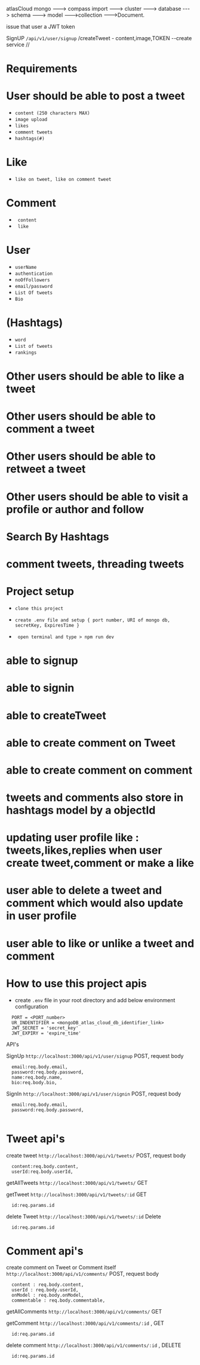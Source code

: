 atlasCloud mongo
 ---> compass import
 ---> cluster
 ---> database
 ---> schema
 ---> model
 --->collection
 --->Document.

  issue that user a JWT token

SignUP `/api/v1/user/signup`
  /createTweet - content,image,TOKEN  --create service
  //

# Requirements

# User should be able to post a tweet
 - `content (250 characters MAX)`
 - `image upload`
 - `likes`
 - `comment tweets`
 - `hashtags(#)`

# Like
 - `like on tweet, like on comment tweet`

# Comment
 - ` content`
 - ` like`
# User 
 - `userName`
 - `authentication`
 - `noOfFollowers`
 - `email/password`
 - `List Of tweets`
 - `Bio`

# (Hashtags)
 - `word`
 - `List of tweets`
 - `rankings`
# Other users should be able to like a tweet
# Other users should be able to comment a tweet
# Other users should be able to retweet a tweet
# Other users should be able to visit a profile or author and follow
# Search By Hashtags
# comment tweets, threading tweets 

# Project setup
- `clone this project`
- `create .env file and setup { port number, URI of mongo db, secretKey, ExpiresTime }`

- ` open terminal and type > npm run dev`

# able to signup
# able to signin
# able to createTweet
# able to create comment on Tweet
# able to create comment on comment
# tweets and comments also store in hashtags model by a objectId
# updating user profile like : tweets,likes,replies when user create tweet,comment or make a like
# user able to delete a tweet and comment which would also update in user profile
# user able to like or unlike a tweet and comment


# How to use this project apis

- create `.env` file in your root directory and add below environment configuration
```
  PORT = <PORT_number>
  UR_INDENTIFIER = <mongoDB_atlas_cloud_db_identifier_link>
  JWT_SECRET = 'secret_key'
  JWT_EXPIRY = 'expire_time'

```
API's 

SignUp `http://localhost:3000/api/v1/user/signup` POST, request body
```
  email:req.body.email,
  password:req.body.password,
  name:req.body.name,
  bio:req.body.bio,
```
SignIn  `http://localhost:3000/api/v1/user/signin` POST, request body
```
  email:req.body.email,
  password:req.body.password,
  
```

# Tweet api's
create tweet  `http://localhost:3000/api/v1/tweets/` POST, request body
```
  content:req.body.content,
  userId:req.body.userId,
```
getAllTweets  `http://localhost:3000/api/v1/tweets/` GET

getTweet `http://localhost:3000/api/v1/tweets/:id` GET
```
  id:req.params.id
```
delete Tweet `http://localhost:3000/api/v1/tweets/:id` Delete
```
  id:req.params.id
```

# Comment api's

create comment on Tweet or Comment itself `http://localhost:3000/api/v1/comments/` POST, request body
```
  content : req.body.content,
  userId : req.body.userId,
  onModel : req.body.onModel,
  commentable : req.body.commentable,
```
getAllComments  `http://localhost:3000/api/v1/comments/` GET 

getComment `http://localhost:3000/api/v1/comments/:id` , GET
```
  id:req.params.id
``` 

delete comment `http://localhost:3000/api/v1/comments/:id` , DELETE
```
  id:req.params.id
```




